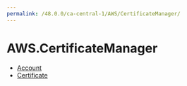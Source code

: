 ```yaml
---
permalink: /48.0.0/ca-central-1/AWS/CertificateManager/
---
```


# AWS.CertificateManager



* [Account](Account.md)
* [Certificate](Certificate.md)